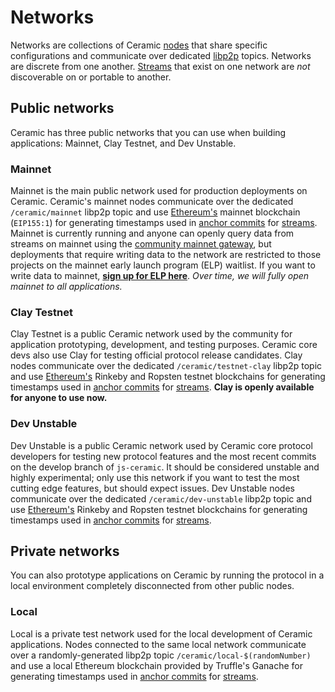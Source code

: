 # Networks

Networks are collections of Ceramic [nodes](../learn/glossary#nodes) that share specific configurations and communicate over dedicated [libp2p](../learn/glossary#libp2p) topics. Networks are discrete from one another. [Streams](../learn/glossary#streams) that exist on one network are *not* discoverable on or portable to another. 


## Public networks

Ceramic has three public networks that you can use when building applications: Mainnet, Clay Testnet, and Dev Unstable.

### **Mainnet**
Mainnet is the main public network used for production deployments on Ceramic. Ceramic's mainnet nodes communicate over the dedicated `/ceramic/mainnet` libp2p topic and use [Ethereum's](./glossary#ethereum) mainnet blockchain (`EIP155:1`) for generating timestamps used in [anchor commits](../learn/glossary#anchor-commit) for [streams](../learn/glossary#streams). Mainnet is currently running and anyone can openly query data from streams on mainnet using the [community mainnet gateway](../tools/hosted-nodes/community-nodes#gateways), but deployments that require writing data to the network are restricted to those projects on the mainnet early launch program (ELP) waitlist. If you want to write data to mainnet, [**sign up for ELP here**](https://blog.ceramic.network/ceramic-mainnet-early-launch-program/). *Over time, we will fully open mainnet to all applications.*

### **Clay Testnet**
Clay Testnet is a public Ceramic network used by the community for application prototyping, development, and testing purposes. Ceramic core devs also use Clay for testing official protocol release candidates. Clay nodes communicate over the dedicated `/ceramic/testnet-clay` libp2p topic and use [Ethereum's](./glossary#ethereum) Rinkeby and Ropsten testnet blockchains for generating timestamps used in [anchor commits](../learn/glossary#anchor-commit) for [streams](../learn/glossary#streams). **Clay is openly available for anyone to use now.**

### **Dev Unstable**
Dev Unstable is a public Ceramic network used by Ceramic core protocol developers for testing new protocol features and the most recent commits on the develop branch of `js-ceramic`. It should be considered unstable and highly experimental; only use this network if you want to test the most cutting edge features, but should expect issues. Dev Unstable nodes communicate over the dedicated `/ceramic/dev-unstable` libp2p topic and use [Ethereum's](../learn/glossary#ethereum) Rinkeby and Ropsten testnet blockchains for generating timestamps used in [anchor commits](../learn/glossary#anchor-commit) for [streams](../learn/glossary#streams). 


## Private networks

You can also prototype applications on Ceramic by running the protocol in a local environment completely disconnected from other public nodes.

### **Local**

Local is a private test network used for the local development of Ceramic applications. Nodes connected to the same local network communicate over a randomly-generated libp2p topic `/ceramic/local-$(randomNumber)` and use a local Ethereum blockchain provided by Truffle's Ganache for generating timestamps used in [anchor commits](../learn/glossary#anchor-commit) for [streams](../learn/glossary#streams). 

</br>
</br>
</br>
